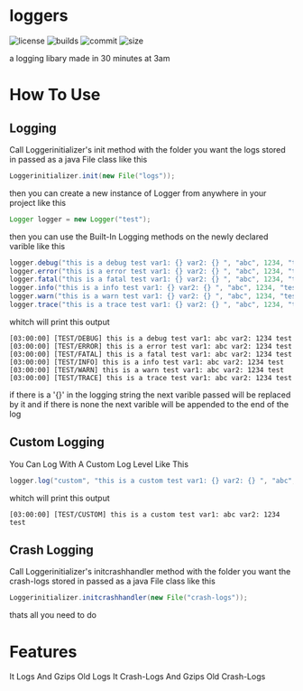 # loggers

![license](https://img.shields.io/github/license/IIpho3nix/loggers)
![builds](https://img.shields.io/github/workflow/status/IIpho3nix/loggers/Auto%20Release)
![commit](https://img.shields.io/github/last-commit/IIpho3nix/loggers)
![size](https://img.shields.io/github/repo-size/IIpho3nix/loggers)

a logging libary made in 30 minutes at 3am


# How To Use

## Logging

Call Loggerinitializer's init method with the folder you want the logs stored in passed as a java File class like this

```java
Loggerinitializer.init(new File("logs"));
```

then you can create a new instance of Logger from anywhere in your project like this

```java
Logger logger = new Logger("test");
```

then you can use the Built-In Logging methods on the newly declared varible like this

```java
logger.debug("this is a debug test var1: {} var2: {} ", "abc", 1234, "test");
logger.error("this is a error test var1: {} var2: {} ", "abc", 1234, "test");
logger.fatal("this is a fatal test var1: {} var2: {} ", "abc", 1234, "test");
logger.info("this is a info test var1: {} var2: {} ", "abc", 1234, "test");
logger.warn("this is a warn test var1: {} var2: {} ", "abc", 1234, "test");
logger.trace("this is a trace test var1: {} var2: {} ", "abc", 1234, "test");
```

whitch will print this output

```
[03:00:00] [TEST/DEBUG] this is a debug test var1: abc var2: 1234 test
[03:00:00] [TEST/ERROR] this is a error test var1: abc var2: 1234 test
[03:00:00] [TEST/FATAL] this is a fatal test var1: abc var2: 1234 test
[03:00:00] [TEST/INFO] this is a info test var1: abc var2: 1234 test
[03:00:00] [TEST/WARN] this is a warn test var1: abc var2: 1234 test
[03:00:00] [TEST/TRACE] this is a trace test var1: abc var2: 1234 test
```

if there is a '{}' in the logging string the next varible passed will be replaced by it and if there is none the next varible will be appended to the end of the log

## Custom Logging

You Can Log With A Custom Log Level Like This

```java
logger.log("custom", "this is a custom test var1: {} var2: {} ", "abc", 1234, "test");
```

whitch will print this output

```
[03:00:00] [TEST/CUSTOM] this is a custom test var1: abc var2: 1234 test
```

## Crash Logging

Call Loggerinitializer's initcrashhandler method with the folder you want the crash-logs stored in passed as a java File class like this

```java
Loggerinitializer.initcrashhandler(new File("crash-logs"));
```

thats all you need to do

# Features

It Logs And Gzips Old Logs
It Crash-Logs And Gzips Old Crash-Logs
